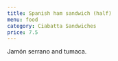 ```yaml
---
title: Spanish ham sandwich (half)
menu: food
category: Ciabatta Sandwiches
price: 7.5
---
```


Jamón serrano and tumaca.
